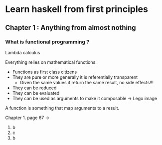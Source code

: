 # Learn haskell from first principles

## Chapter 1 : Anything from almost nothing

### What is functional programming ?

Lambda calculus

Everything relies on mathematical functions:
- Functions as first class citizens
- They are pure or more generally it is referentially transparent
    - Given the same values it return the same result, no side effects!!!
- They can be reduced
- They can be evaluated
- They can be used as arguments to make it composable -> Lego image

A function is something that map arguments to a result.

Chapter 1. page 67 ->
1) b
2) c
3) b

